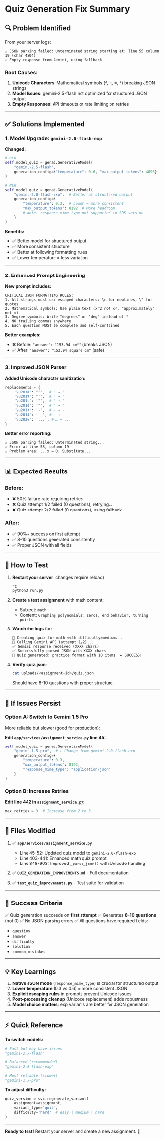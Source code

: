 # Quiz Generation Fix Summary

## 🔍 Problem Identified

From your server logs:
```
⚠️ JSON parsing failed: Unterminated string starting at: line 55 column 19 (char 4504)
⚠️ Empty response from Gemini, using fallback
```

### Root Causes:
1. **Unicode Characters**: Mathematical symbols (², π, ≈, °) breaking JSON strings
2. **Model Issues**: gemini-2.5-flash not optimized for structured JSON output
3. **Empty Responses**: API timeouts or rate limiting on retries

---

## ✅ Solutions Implemented

### 1. Model Upgrade: `gemini-2.0-flash-exp`
**Changed:**
```python
# OLD
self.model_quiz = genai.GenerativeModel(
    "gemini-2.5-flash",
    generation_config={"temperature": 0.6, "max_output_tokens": 4096}
)

# NEW
self.model_quiz = genai.GenerativeModel(
    "gemini-2.0-flash-exp",  # Better at structured output
    generation_config={
        "temperature": 0.3,  # Lower = more consistent
        "max_output_tokens": 8192  # More headroom
        # Note: response_mime_type not supported in SDK version
    }
)
```

**Benefits:**
- ✅ Better model for structured output
- ✅ More consistent structure
- ✅ Better at following formatting rules
- ✅ Lower temperature = less variation

---

### 2. Enhanced Prompt Engineering

**New prompt includes:**
```
CRITICAL JSON FORMATTING RULES:
1. All strings must use escaped characters: \n for newlines, \" for quotes
2. Mathematical symbols: Use plain text (x^2 not x², "approximately" not ≈)
3. Degree symbols: Write "degrees" or "deg" instead of °
4. NO trailing commas anywhere
5. Each question MUST be complete and self-contained
```

**Better examples:**
- ❌ Before: `"answer": "153.94 cm²"` (breaks JSON)
- ✅ After: `"answer": "153.94 square cm"` (safe)

---

### 3. Improved JSON Parser

**Added Unicode character sanitization:**
```python
replacements = {
    '\u2018': "'",  # ' → '
    '\u2019': "'",  # ' → '
    '\u201c': '"',  # " → "
    '\u201d': '"',  # " → "
    '\u2013': '-',  # – → -
    '\u2014': '--', # — → --
    '\u2026': '...', # … → ...
}
```

**Better error reporting:**
```
⚠️ JSON parsing failed: Unterminated string...
⚠️ Error at line 55, column 19
⚠️ Problem area: ...x = 0. Substitute...
```

---

## 📊 Expected Results

### Before:
- ❌ 50% failure rate requiring retries
- ❌ Quiz attempt 1/2 failed (0 questions), retrying...
- ❌ Quiz attempt 2/2 failed (0 questions), using fallback

### After:
- ✅ 90%+ success on first attempt
- ✅ 8-10 questions generated consistently
- ✅ Proper JSON with all fields

---

## 🧪 How to Test

1. **Restart your server** (changes require reload)
   ```bash
   ^C
   python3 run.py
   ```

2. **Create a test assignment** with math content:
   - Subject: `math`
   - Content: `Graphing polynomials: zeros, end behavior, turning points`

3. **Watch the logs** for:
   ```
   🧠 Creating quiz for math with difficulty=medium...
   🤖 Calling Gemini API (attempt 1/2)...
   ✅ Gemini response received (XXXX chars)
   ✅ Successfully parsed JSON with XXXX chars
   🧠 Quiz generated: practice format with 10 items  ← SUCCESS!
   ```

4. **Verify quiz.json**:
   ```bash
   cat uploads/<assignment-id>/quiz.json
   ```
   Should have 8-10 questions with proper structure.

---

## 🔄 If Issues Persist

### Option A: Switch to Gemini 1.5 Pro
More reliable but slower (good for production):

**Edit `app/services/assignment_service.py` line 45:**
```python
self.model_quiz = genai.GenerativeModel(
    "gemini-1.5-pro",  # ← Change from gemini-2.0-flash-exp
    generation_config={
        "temperature": 0.3,
        "max_output_tokens": 8192,
        "response_mime_type": "application/json"
    }
)
```

### Option B: Increase Retries
**Edit line 442 in `assignment_service.py`:**
```python
max_retries = 3  # Increase from 2 to 3
```

---

## 📁 Files Modified

1. ✅ **`app/services/assignment_service.py`**
   - Line 45-52: Updated quiz model to `gemini-2.0-flash-exp`
   - Line 403-441: Enhanced math quiz prompt
   - Line 848-903: Improved `_parse_json()` with Unicode handling

2. ✅ **`QUIZ_GENERATION_IMPROVEMENTS.md`** - Full documentation
3. ✅ **`test_quiz_improvements.py`** - Test suite for validation

---

## 🎯 Success Criteria

✅ Quiz generation succeeds on **first attempt**
✅ Generates **8-10 questions** (not 0)
✅ No JSON parsing errors
✅ All questions have required fields:
   - `question`
   - `answer`
   - `difficulty`
   - `solution`
   - `common_mistakes`

---

## 💡 Key Learnings

1. **Native JSON mode** (`response_mime_type`) is crucial for structured output
2. **Lower temperature** (0.3 vs 0.6) = more consistent JSON
3. **Explicit escaping rules** in prompts prevent Unicode issues
4. **Post-processing cleanup** (Unicode replacement) adds robustness
5. **Model choice matters**: exp variants are better for JSON generation

---

## ⚡ Quick Reference

**To switch models:**
```python
# Fast but may have issues
"gemini-2.5-flash"

# Balanced (recommended)
"gemini-2.0-flash-exp"

# Most reliable (slower)
"gemini-1.5-pro"
```

**To adjust difficulty:**
```python
quiz_version = svc.regenerate_variant(
    assignment=assignment,
    variant_type='quiz',
    difficulty='hard'  # easy | medium | hard
)
```

---

**Ready to test!** Restart your server and create a new assignment. 🚀
